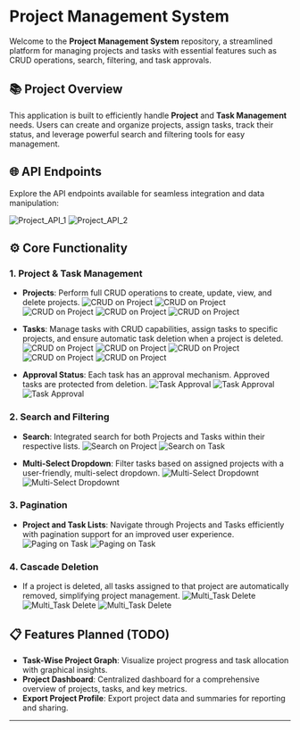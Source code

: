 # Project Management System

Welcome to the **Project Management System** repository, a streamlined platform for managing projects and tasks with essential features such as CRUD operations, search, filtering, and task approvals.

## 📚 Project Overview

This application is built to efficiently handle **Project** and **Task Management** needs. Users can create and organize projects, assign tasks, track their status, and leverage powerful search and filtering tools for easy management.

## 🌐 API Endpoints

Explore the API endpoints available for seamless integration and data manipulation:

![Project_API_1](https://github.com/Sharif03/ProjectTaskManagement/blob/main/assets/api_exposed_1.png)
![Project_API_2](https://github.com/Sharif03/ProjectTaskManagement/blob/main/assets/api_exposed_2.png)

## ⚙️ Core Functionality

### 1. Project & Task Management
   - **Projects**: Perform full CRUD operations to create, update, view, and delete projects.
     ![CRUD on Project](https://github.com/Sharif03/ProjectTaskManagement/blob/main/assets/project_list_1.png)
     ![CRUD on Project](https://github.com/Sharif03/ProjectTaskManagement/blob/main/assets/project_create_1.png)
     ![CRUD on Project](https://github.com/Sharif03/ProjectTaskManagement/blob/main/assets/project_create_2.png)
     ![CRUD on Project](https://github.com/Sharif03/ProjectTaskManagement/blob/main/assets/project_edit_1.png)
     ![CRUD on Project](https://github.com/Sharif03/ProjectTaskManagement/blob/main/assets/project_delete_1.png)
     
   - **Tasks**: Manage tasks with CRUD capabilities, assign tasks to specific projects, and ensure automatic task deletion when a project is deleted.
     ![CRUD on Project](https://github.com/Sharif03/ProjectTaskManagement/blob/main/assets/task_list_1.png)
     ![CRUD on Project](https://github.com/Sharif03/ProjectTaskManagement/blob/main/assets/task_create_1.png)
     ![CRUD on Project](https://github.com/Sharif03/ProjectTaskManagement/blob/main/assets/task_create_2.png)
     ![CRUD on Project](https://github.com/Sharif03/ProjectTaskManagement/blob/main/assets/project_edit_1.png)
     ![CRUD on Project](https://github.com/Sharif03/ProjectTaskManagement/blob/main/assets/project_delete_1.png)

   - **Approval Status**: Each task has an approval mechanism. Approved tasks are protected from deletion.
     ![Task Approval](https://github.com/Sharif03/ProjectTaskManagement/blob/main/assets/task_approve_1.png)
     ![Task Approval](https://github.com/Sharif03/ProjectTaskManagement/blob/main/assets/task_approve_2.png)
     ![Task Approval](https://github.com/Sharif03/ProjectTaskManagement/blob/main/assets/task_approve_3.png)

### 2. Search and Filtering
   - **Search**: Integrated search for both Projects and Tasks within their respective lists.
     ![Search on Project](https://github.com/Sharif03/ProjectTaskManagement/blob/main/assets/project_search_1.png)
     ![Search on Task](https://github.com/Sharif03/ProjectTaskManagement/blob/main/assets/task_search_1.png)
     
   - **Multi-Select Dropdown**: Filter tasks based on assigned projects with a user-friendly, multi-select dropdown.
     ![Multi-Select Dropdownt](https://github.com/Sharif03/ProjectTaskManagement/blob/main/assets/task_multiselect_1.png)
     ![Multi-Select Dropdownt](https://github.com/Sharif03/ProjectTaskManagement/blob/main/assets/task_multiselect_2.png)
     
### 3. Pagination
   - **Project and Task Lists**: Navigate through Projects and Tasks efficiently with pagination support for an improved user experience.
     ![Paging on Task](https://github.com/Sharif03/ProjectTaskManagement/blob/main/assets/task_paging_1.png)
     ![Paging on Task](https://github.com/Sharif03/ProjectTaskManagement/blob/main/assets/task_paging_2.png)

### 4. Cascade Deletion
   - If a project is deleted, all tasks assigned to that project are automatically removed, simplifying project management.
     ![Multi_Task Delete](https://github.com/Sharif03/ProjectTaskManagement/blob/main/assets/task_multidelete_1.png)
     ![Multi_Task Delete](https://github.com/Sharif03/ProjectTaskManagement/blob/main/assets/task_multidelete_2.png)
     ![Multi_Task Delete](https://github.com/Sharif03/ProjectTaskManagement/blob/main/assets/task_multidelete_3.png)

## 📋 Features Planned (TODO)
- **Task-Wise Project Graph**: Visualize project progress and task allocation with graphical insights.
- **Project Dashboard**: Centralized dashboard for a comprehensive overview of projects, tasks, and key metrics.
- **Export Project Profile**: Export project data and summaries for reporting and sharing.

---
